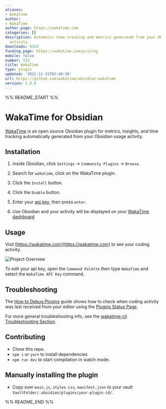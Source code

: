 ```yaml
---
aliases:
- WakaTime
author:
- WakaTime
author_page: https://wakatime.com
categories: []
description: Automatic time tracking and metrics generated from your Obsidian usage
  activity.
downloads: 9154
funding_page: https://wakatime.com/pricing
mobile: false
number: 733
title: WakaTime
type: plugin
updated: '2022-12-31T02:48:38'
url: https://github.com/wakatime/obsidian-wakatime
version: 1.0.0
---
```


%% README_START %%

# WakaTime for Obsidian

[WakaTime][wakatime] is an open source Obsidian plugin for metrics, insights, and time tracking automatically generated from your Obsidian usage activity.

## Installation

1. Inside Obsidian, click `Settings` → `Community Plugins` → `Browse`.

2. Search for `wakatime`, click on the WakaTime plugin.

3. Click the `Install` button.

4. Click the `Enable` button.

5. Enter your [api key][api key], then press `enter`.

6. Use Obsidian and your activity will be displayed on your [WakaTime dashboard](https://wakatime.com)

## Usage

Visit [https://wakatime.com](https://wakatime.com) to see your coding activity.

![Project Overview](https://wakatime.com/static/img/ScreenShots/Screen-Shot-2016-03-21.png)

To edit your api key, open the `Command Palette` then type `WakaTime` and select the `WakaTime API Key` command.

## Troubleshooting

The [How to Debug Plugins][how to debug] guide shows how to check when coding activity was last received from your editor using the [Plugins Status Page][plugins status page].

For more general troubleshooting info, see the [wakatime-cli Troubleshooting Section][wakatime-cli help].

## Contributing

- Clone this repo.
- `npm i` or `yarn` to install dependencies
- `npm run dev` to start compilation in watch mode.

## Manually installing the plugin

- Copy over `main.js`, `styles.css`, `manifest.json` to your vault `VaultFolder/.obsidian/plugins/your-plugin-id/`.


[wakatime]: https://wakatime.com/vs-code
[api key]: https://wakatime.com/api-key
[wakatime-cli help]: https://github.com/wakatime/wakatime-cli/blob/develop/TROUBLESHOOTING.md
[how to debug]: https://wakatime.com/faq#debug-plugins
[plugins status page]: https://wakatime.com/plugin-status


%% README_END %%
